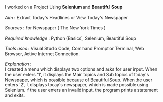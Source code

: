 I worked on a Project Using <b>Selenium</b> and <b>Beautiful Soup</b>
<br>
<br>
<i>Aim</i> : Extract Today's Headlines or View Today's Newspaper
<br>
<br>
<i>Sources</i> : For Newspaper ( The New York Times )
<br>
<br>
<i>Required Knowledge</i> : Python (Basics), Selenium, Beautiful Soup
<br>
<br>
<i>Tools used</i> : Visual Studio Code, Command Prompt or Terminal, Web Browser, Active Internet Connection.
<br>
<br>
<i>Explanation</i> : <br>
I created a menu which displays two options and asks for user input. 
When the user enters '1', it displays the Main topics and Sub topics of today's Newspaper, which is possible because of Beautiful Soup.
When the user enters '2', it displays today's newspaper, which is made possible using Selenium.
If the user enters an invaild input, the program prints a statement and exits.
